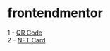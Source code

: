 # frontendmentor

1 - [QR Code](https://andressahelena.github.io/frontendmentor/QRCodeComponent/index.html)<br>
2 - [NFT Card](https://andressahelena.github.io/frontendmentor/NFTPreviewCard/index.html)<br>

